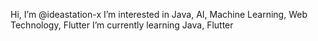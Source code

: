 Hi, I’m @ideastation-x
I’m interested in Java, AI, Machine Learning, Web Technology, Flutter
I’m currently learning Java, Flutter

<!---
ideastation-x/ideastation-x is a ✨ special ✨ repository because its `README.md` (this file) appears on your GitHub profile.
You can click the Preview link to take a look at your changes.
--->
